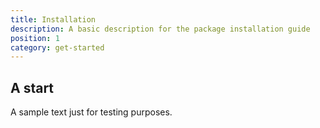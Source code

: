 ```yaml
---
title: Installation
description: A basic description for the package installation guide
position: 1
category: get-started
---
```


## A start

A sample text just for testing purposes.